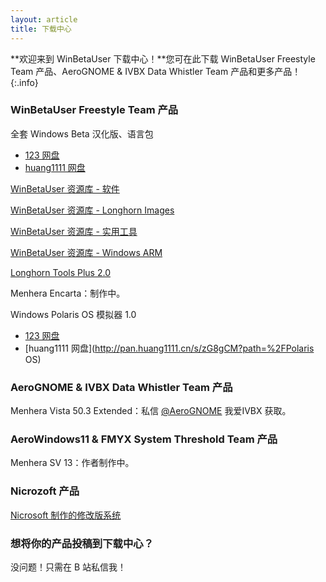 ```yaml
---
layout: article
title: 下载中心
---
```


**欢迎来到 WinBetaUser 下载中心！**您可在此下载 WinBetaUser Freestyle Team 产品、AeroGNOME & IVBX Data Whistler Team 产品和更多产品！
{:.info}

### WinBetaUser Freestyle Team 产品

全套 Windows Beta 汉化版、语言包

- [123 网盘](http://www.123pan.com/s/WbMSVv-NuQxv.html)<br>
- [huang1111 网盘](http://pan.huang1111.cn/s/ZaVztL)

[WinBetaUser 资源库 - 软件](http://pan.huang1111.cn/s/a78ZCG)

[WinBetaUser 资源库 - Longhorn Images](https://pan.huang1111.cn/s/y8R4s6)

[WinBetaUser 资源库 - 实用工具](http://pan.huang1111.cn/s/2kKXsN)

[WinBetaUser 资源库 - Windows ARM](http://pan.huang1111.cn/s/8zbWHQ)

[Longhorn Tools Plus 2.0](http://www.123pan.com/s/LQJuVv-XJKNd.html)

Menhera Encarta：制作中。

Windows Polaris OS 模拟器 1.0

- [123 网盘](https://www.123pan.com/s/WbMSVv-2vkxv.html)
- [huang1111 网盘](http://pan.huang1111.cn/s/zG8gCM?path=%2FPolaris OS)

### AeroGNOME & IVBX Data Whistler Team 产品

Menhera Vista 50.3 Extended：私信 [@AeroGNOME](https://space.bilibili.com/515586861) 我爱IVBX 获取。

### AeroWindows11 & FMYX System Threshold Team 产品

Menhera SV 13：作者制作中。

### Nicrozoft 产品

[Nicrosoft 制作的修改版系统](http://pan.huang1111.cn/s/GmNgFW)

### 想将你的产品投稿到下载中心？

没问题！只需在 B 站私信我！